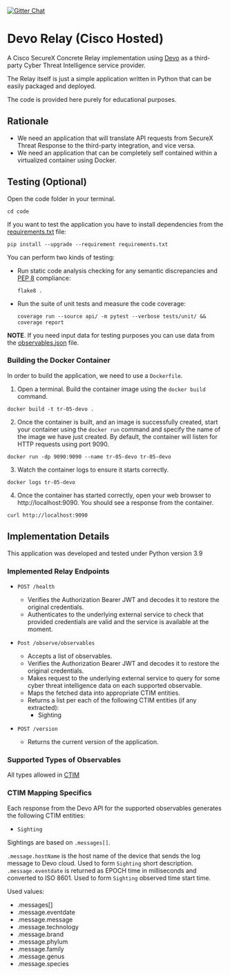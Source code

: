 [![Gitter Chat](https://img.shields.io/badge/gitter-join%20chat-brightgreen.svg)](https://gitter.im/CiscoSecurity/Threat-Response "Gitter Chat")

# Devo Relay (Cisco Hosted)

A Cisco SecureX Concrete Relay implementation using [Devo](https://www.devo.com/) as a third-party Cyber Threat Intelligence service provider.

The Relay itself is just a simple application written in Python that can be easily packaged and deployed.

The code is provided here purely for educational purposes.

## Rationale

- We need an application that will translate API requests from SecureX Threat Response to the third-party integration, and vice versa.
- We need an application that can be completely self contained within a virtualized container using Docker.

## Testing (Optional)

Open the code folder in your terminal.
```
cd code
```

If you want to test the application you have to install dependencies from the [requirements.txt](code/requirements.txt) file:
```
pip install --upgrade --requirement requirements.txt
```

You can perform two kinds of testing:

- Run static code analysis checking for any semantic discrepancies and
[PEP 8](https://www.python.org/dev/peps/pep-0008/) compliance:

  `flake8 .`

- Run the suite of unit tests and measure the code coverage:

  `coverage run --source api/ -m pytest --verbose tests/unit/ && coverage report`

**NOTE**. If you need input data for testing purposes you can use data from the
[observables.json](code/observables.json) file.

### Building the Docker Container
In order to build the application, we need to use a `Dockerfile`.  

 1. Open a terminal.  Build the container image using the `docker build` command.

```
docker build -t tr-05-devo .
```

 2. Once the container is built, and an image is successfully created, start your container using the `docker run` command and specify the name of the image we have just created.  By default, the container will listen for HTTP requests using port 9090.

```
docker run -dp 9090:9090 --name tr-05-devo tr-05-devo
```

 3. Watch the container logs to ensure it starts correctly.

```
docker logs tr-05-devo
```

 4. Once the container has started correctly, open your web browser to http://localhost:9090.  You should see a response from the container.

```
curl http://localhost:9090
```

## Implementation Details

This application was developed and tested under Python version 3.9

### Implemented Relay Endpoints

- `POST /health`
  - Verifies the Authorization Bearer JWT and decodes it to restore the original credentials.
  - Authenticates to the underlying external service to check that provided credentials are valid and the service is available at the moment. 
  
- `Post /observe/observables`
  - Accepts a list of observables.
  - Verifies the Authorization Bearer JWT and decodes it to restore the original credentials.
  - Makes request to the underlying external service to query for some cyber threat intelligence data on each supported observable.
  - Maps the fetched data into appropriate CTIM entities.
  - Returns a list per each of the following CTIM entities (if any extracted):
    - Sighting
  
- `POST /version`
  - Returns the current version of the application.

### Supported Types of Observables

All types allowed in [CTIM](https://github.com/threatgrid/ctim/blob/master/doc/structures/sighting.md#propertytype-observabletypeidentifierstring)

### CTIM Mapping Specifics

Each response from the Devo API for the supported observables generates the following CTIM entities:
- `Sighting`

Sightings are based on `.messages[]`.

`.message.hostName` is the host name of the device that sends the log message to Devo cloud. Used to form `Sighting` short description.
`.message.eventdate` is returned as EPOCH time in milliseconds and converted to ISO 8601. Used to form `Sighting` observed time start time.

Used values:
  - .messages[]
  - .message.eventdate
  - .message.message
  - .message.technology
  - .message.brand
  - .message.phylum
  - .message.family
  - .message.genus
  - .message.species
